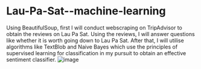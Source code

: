 # Lau-Pa-Sat--machine-learning
Using BeautifulSoup, first I will conduct webscraping on TripAdvisor to obtain the reviews on Lau Pa Sat. Using the reviews, I will answer questions like whether it is worth going down to Lau Pa Sat. After that, I will utilise algorithms like TextBlob and Naive Bayes which use the principles of supervised learning for classification in my pursuit to obtain an effective sentiment classifier.
![image](https://user-images.githubusercontent.com/64594029/120174736-01422000-c238-11eb-9ecd-a3ce286c8ec0.png)
